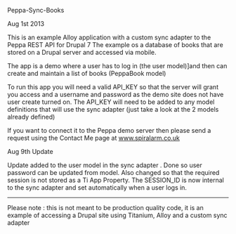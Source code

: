 Peppa-Sync-Books

Aug 1st 2013

This is an example Alloy application with a custom sync adapter to the Peppa REST API for Drupal 7
The example os a database of books that are stored on  a Drupal server and accessed via mobile.

The app is a demo where a user has to log in (the user model)]and then can create and maintain a list of books (PeppaBook model)


To run this app you will need a valid API_KEY so that the server will grant you access and a username and password as the demo site does not have user create turned on.
The API_KEY will need to be added to any model definitions that will use the sync adapter (just take a look at the 2 models already defined)

If you want to connect it to the Peppa demo server then please send a request using the Contact Me page
at www.spiralarm.co.uk


Aug 9th Update

Update added to the user model in the sync adapter . Done so user password can be updated from model.
Also changed so that the required session is not stored as a Ti  App Property. The SESSION_ID is now internal to the sync adapter and set automatically when a user logs in.

--------------------------------------------------------------------------
Please note : 
this is not meant to be production quality code, it is an example of accessing a Drupal site using Titanium, Alloy and a custom sync adapter 